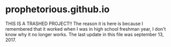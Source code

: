 # prophetorious.github.io
THIS IS A TRASHED PROJECT!! The reason it is here is because I remembered that it worked when I was in high school freshman year, I don't know why it no longer works.
The last update in this file was september 13, 2017.
